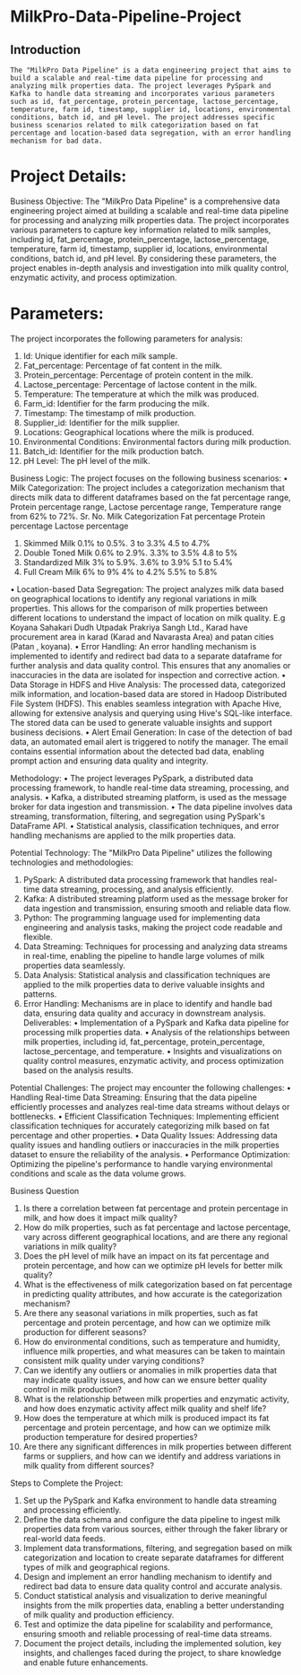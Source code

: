 # MilkPro-Data-Pipeline-Project  

## Introduction ##
	The "MilkPro Data Pipeline" is a data engineering project that aims to build a scalable and real-time data pipeline for processing and analyzing milk properties data. The project leverages PySpark and Kafka to handle data streaming and incorporates various parameters such as id, fat_percentage, protein_percentage, lactose_percentage, temperature, farm id, timestamp, supplier id, locations, environmental conditions, batch id, and pH level. The project addresses specific business scenarios related to milk categorization based on fat percentage and location-based data segregation, with an error handling mechanism for bad data.
	

# Project Details:
Business Objective: The "MilkPro Data Pipeline" is a comprehensive data engineering project aimed at building a scalable and real-time data pipeline for processing and analyzing milk properties data. The project incorporates various parameters to capture key information related to milk samples, including id, fat_percentage, protein_percentage, lactose_percentage, temperature, farm id, timestamp, supplier id, locations, environmental conditions, batch id, and pH level. By considering these parameters, the project enables in-depth analysis and investigation into milk quality control, enzymatic activity, and process optimization.

# Parameters:
The project incorporates the following parameters for analysis:
1.	Id: Unique identifier for each milk sample.
2.	Fat_percentage: Percentage of fat content in the milk.
3.	Protein_percentage: Percentage of protein content in the milk.
4.	Lactose_percentage: Percentage of lactose content in the milk.
5.	Temperature: The temperature at which the milk was produced.
6.	Farm_id: Identifier for the farm producing the milk.
7.	Timestamp: The timestamp of milk production.
8.	Supplier_id: Identifier for the milk supplier.
9.	Locations: Geographical locations where the milk is produced.
10.	Environmental Conditions: Environmental factors during milk production.
11.	Batch_id: Identifier for the milk production batch.
12.	pH Level: The pH level of the milk.


Business Logic:
The project focuses on the following business scenarios:
•	Milk Categorization: The project includes a categorization mechanism that directs milk data to different dataframes based on the fat percentage range, Protein percentage range, Lactose percentage range, Temperature range from 62% to 72%.
Sr. No.	Milk Categorization	Fat percentage	Protein percentage	Lactose percentage
1.	Skimmed Milk	0.1% to 0.5%.	3 to 3.3%	4.5 to 4.7%
2.	Double Toned Milk	0.6% to 2.9%.	3.3% to 3.5%	4.8 to 5%
3.	Standardized Milk	3% to 5.9%.	3.6% to 3.9%	5.1 to 5.4%
4.	Full Cream Milk	6% to 9%	4% to 4.2%	5.5% to 5.8%

•	Location-based Data Segregation: The project analyzes milk data based on geographical locations to identify any regional variations in milk properties. This allows for the comparison of milk properties between different locations to understand the impact of location on milk quality. E.g  Koyana Sahakari Dudh Utpadak Prakriya Sangh Ltd., Karad have procurement area in karad (Karad and Navarasta Area) and patan cities (Patan , koyana).
•	Error Handling: An error handling mechanism is implemented to identify and redirect bad data to a separate dataframe for further analysis and data quality control. This ensures that any anomalies or inaccuracies in the data are isolated for inspection and corrective action.
•	Data Storage in HDFS and Hive Analysis: The processed data, categorized milk information, and location-based data are stored in Hadoop Distributed File System (HDFS). This enables seamless integration with Apache Hive, allowing for extensive analysis and querying using Hive's SQL-like interface. The stored data can be used to generate valuable insights and support business decisions.
•	Alert Email Generation: In case of the detection of bad data, an automated email alert is triggered to notify the manager. The email contains essential information about the detected bad data, enabling prompt action and ensuring data quality and integrity.

Methodology:
•	The project leverages PySpark, a distributed data processing framework, to handle real-time data streaming, processing, and analysis.
•	Kafka, a distributed streaming platform, is used as the message broker for data ingestion and transmission.
•	The data pipeline involves data streaming, transformation, filtering, and segregation using PySpark's DataFrame API.
•	Statistical analysis, classification techniques, and error handling mechanisms are applied to the milk properties data.

Potential Technology:
The "MilkPro Data Pipeline" utilizes the following technologies and methodologies:
1)	PySpark: A distributed data processing framework that handles real-time data streaming, processing, and analysis efficiently.
2)	Kafka: A distributed streaming platform used as the message broker for data ingestion and transmission, ensuring smooth and reliable data flow.
3)	Python: The programming language used for implementing data engineering and analysis tasks, making the project code readable and flexible.
4)	Data Streaming: Techniques for processing and analyzing data streams in real-time, enabling the pipeline to handle large volumes of milk properties data seamlessly.
5)	Data Analysis: Statistical analysis and classification techniques are applied to the milk properties data to derive valuable insights and patterns.
6)	Error Handling: Mechanisms are in place to identify and handle bad data, ensuring data quality and accuracy in downstream analysis.
Deliverables:
•	Implementation of a PySpark and Kafka data pipeline for processing milk properties data.
•	Analysis of the relationships between milk properties, including id, fat_percentage, protein_percentage, lactose_percentage, and temperature.
•	Insights and visualizations on quality control measures, enzymatic activity, and process optimization based on the analysis results.

Potential Challenges:
The project may encounter the following challenges:
•	Handling Real-time Data Streaming: Ensuring that the data pipeline efficiently processes and analyzes real-time data streams without delays or bottlenecks.
•	Efficient Classification Techniques: Implementing efficient classification techniques for accurately categorizing milk based on fat percentage and other properties.
•	Data Quality Issues: Addressing data quality issues and handling outliers or inaccuracies in the milk properties dataset to ensure the reliability of the analysis.
•	Performance Optimization: Optimizing the pipeline's performance to handle varying environmental conditions and scale as the data volume grows.

Business Question 
1.	Is there a correlation between fat percentage and protein percentage in milk, and how does it impact milk quality?
2.	How do milk properties, such as fat percentage and lactose percentage, vary across different geographical locations, and are there any regional variations in milk quality?
3.	Does the pH level of milk have an impact on its fat percentage and protein percentage, and how can we optimize pH levels for better milk quality?
4.	What is the effectiveness of milk categorization based on fat percentage in predicting quality attributes, and how accurate is the categorization mechanism?
5.	Are there any seasonal variations in milk properties, such as fat percentage and protein percentage, and how can we optimize milk production for different seasons?
6.	How do environmental conditions, such as temperature and humidity, influence milk properties, and what measures can be taken to maintain consistent milk quality under varying conditions?
7.	Can we identify any outliers or anomalies in milk properties data that may indicate quality issues, and how can we ensure better quality control in milk production?
8.	What is the relationship between milk properties and enzymatic activity, and how does enzymatic activity affect milk quality and shelf life?
9.	How does the temperature at which milk is produced impact its fat percentage and protein percentage, and how can we optimize milk production temperature for desired properties?
10.	Are there any significant differences in milk properties between different farms or suppliers, and how can we identify and address variations in milk quality from different sources?

Steps to Complete the Project:
1.	Set up the PySpark and Kafka environment to handle data streaming and processing efficiently.
2.	Define the data schema and configure the data pipeline to ingest milk properties data from various sources, either through the faker library or real-world data feeds.
3.	Implement data transformations, filtering, and segregation based on milk categorization and location to create separate dataframes for different types of milk and geographical regions.
4.	Design and implement an error handling mechanism to identify and redirect bad data to ensure data quality control and accurate analysis.
5.	Conduct statistical analysis and visualization to derive meaningful insights from the milk properties data, enabling a better understanding of milk quality and production efficiency.
6.	Test and optimize the data pipeline for scalability and performance, ensuring smooth and reliable processing of real-time data streams.
7.	Document the project details, including the implemented solution, key insights, and challenges faced during the project, to share knowledge and enable future enhancements.

